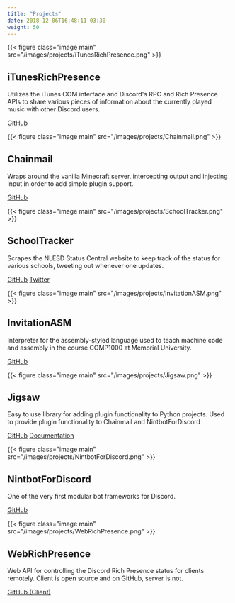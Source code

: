 ```yaml
---
title: "Projects"
date: 2018-12-06T16:48:11-03:30
weight: 50
---
```


{{< figure class="image main" src="/images/projects/iTunesRichPresence.png" >}}

## iTunesRichPresence

Utilizes the iTunes COM interface and Discord's RPC and Rich Presence APIs to share various pieces of information about the currently played music with other Discord users.

<a class="icon fa-github" href="https://github.com/nint8835/iTunesRichPresence"> GitHub</a>

{{< figure class="image main" src="/images/projects/Chainmail.png" >}}

## Chainmail

Wraps around the vanilla Minecraft server, intercepting output and injecting input in order to add simple plugin support.

<a class="icon fa-github" href="https://github.com/Chainmail-Project/Chainmail"> GitHub</a>

{{< figure class="image main" src="/images/projects/SchoolTracker.png" >}}

## SchoolTracker

Scrapes the NLESD Status Central website to keep track of the status for various schools, tweeting out whenever one updates.

<a class="icon fa-github" href="https://github.com/nint8835/SchoolTracker"> GitHub</a> <a class="icon fa-twitter" href="https://twitter.com/nlschoolstatus"> Twitter</a>

{{< figure class="image main" src="/images/projects/InvitationASM.png" >}}

## InvitationASM

Interpreter for the assembly-styled language used to teach machine code and assembly in the course COMP1000 at Memorial University.

<a class="icon fa-github" href="https://github.com/nint8835/InvitationASM"> GitHub</a>

{{< figure class="image main" src="/images/projects/Jigsaw.png" >}}

## Jigsaw

Easy to use library for adding plugin functionality to Python projects. Used to provide plugin functionality to Chainmail and NintbotForDiscord

<a class="icon fa-github" href="https://github.com/nint8835/jigsaw"> GitHub</a> <a class="icon fa-book" href="https://jigsaw.readthedocs.io/en/latest/"> Documentation</a>

{{< figure class="image main" src="/images/projects/NintbotForDiscord.png" >}}

## NintbotForDiscord

One of the very first modular bot frameworks for Discord.

<a class="icon fa-github" href="https://github.com/nint8835/NintbotForDiscord"> GitHub</a>

{{< figure class="image main" src="/images/projects/WebRichPresence.png" >}}

## WebRichPresence

Web API for controlling the Discord Rich Presence status for clients remotely. Client is open source and on GitHub, server is not.

<a class="icon fa-github" href="https://github.com/nint8835/WebRichPresence_Client"> GitHub (Client)</a>